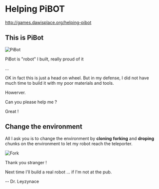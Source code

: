 # Helping PiBOT

http://games.dawisplace.org/helping-pibot


## This is PiBot

![PiBot](http://blog.dawisplace.org/wp-content/uploads/2012/11/hp_cameraleft1.png)

PiBot is "robot" I built, really proud of it

... 

OK in fact this is just a head on wheel. But in my defense, I did not have much time to build it with my poor materials and tools.

Howerver.

Can you please help me ?

Great !

## Change the environment

All I ask you is to change the environment by __cloning__ __forking__ and __droping__ chunks on the environment to let my robot reach the teleporter.

![Fork](http://blog.dawisplace.org/wp-content/uploads/2012/11/hp_fork.png)

Thank you stranger !

Next time I'll build a real robot ... if I'm not at the pub.

-- Dr. Leyzynace




